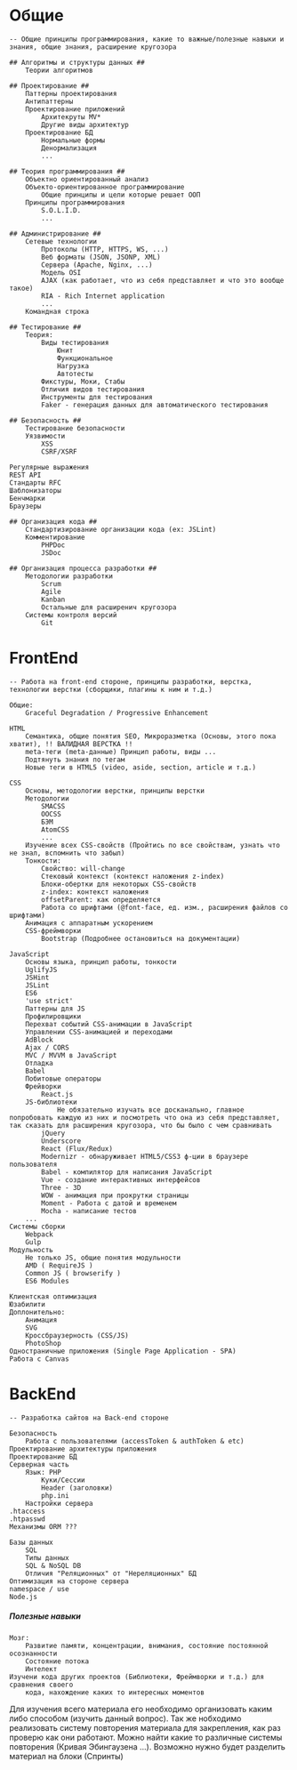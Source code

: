 # Общие #
	-- Общие принципы программирования, какие то важные/полезные навыки и знания, общие знания, расширение кругозора

	## Алгоритмы и структуры данных ##
		Теории алгоритмов

	## Проектирование ##
		Паттерны проектирования
		Антипаттерны
		Проектирование приложений
			Архитекруты MV*
			Другие виды архитектур
		Проектирование БД
			Нормальные формы
			Денормализация
			...

	## Теория программирования ##
		Объектно ориентированный анализ
		Объекто-ориентированное программирование
			Общие принципы и цели которые решает ООП
		Принципы программирования
			S.O.L.I.D.
			...

	## Администрирование ##
		Сетевые технологии
			Протоколы (HTTP, HTTPS, WS, ...)
			Веб форматы (JSON, JSONP, XML)
			Сервера (Apache, Nginx, ...)
			Модель OSI
			AJAX (как работает, что из себя представляет и что это вообще такое)
			RIA - Rich Internet application
			...
		Командная строка

	## Тестирование ##
		Теория:
			Виды тестирования
				Юнит
				Функциональное
				Нагрузка
				Автотесты
			Фикстуры, Моки, Стабы
			Отличия видов тестирования
			Инструменты для тестирования
			Faker - генерация данных для автоматического тестирования

	## Безопасность ##
		Тестирование безопасности
		Уязвимости
			XSS
			CSRF/XSRF

	Регулярные выражения
	REST API
	Стандарты RFC
	Шаблонизаторы
	Бенчмарки
	Браузеры
	
	## Организация кода ##
		Стандартизирование организации кода (ex: JSLint)
		Комментирование
			PHPDoc
			JSDoc
	
	## Организация процесса разработки ##
		Методологии разработки
			Scrum
			Agile
			Kanban
			Остальные для расширенич кругозора
		Системы контроля версий
			Git



# FrontEnd #
	-- Работа на front-end стороне, принципы разработки, верстка, технологии верстки (сборщики, плагины к ним и т.д.)

	Общие:
		Graceful Degradation / Progressive Enhancement

	HTML
		Семантика, общие понятия SEO, Микроразметка (Основы, этого пока хватит), !! ВАЛИДНАЯ ВЕРСТКА !!
		meta-теги (meta-данные) Принцип работы, виды ...
		Подтянуть знания по тегам
		Новые теги в HTML5 (video, aside, section, article и т.д.)
		
	CSS
		Основы, методологии верстки, принципы верстки
		Методологии
			SMACSS
			OOCSS
			БЭМ
			AtomCSS
			...
		Изучение всех CSS-свойств (Пройтись по все свойствам, узнать что не знал, вспомнить что забыл)
		Тонкости:
			Свойство: will-change
			Стековый контекст (контекст наложения z-index)
			Блоки-обертки для некоторых CSS-свойств
			z-index: контекст наложения
			offsetParent: как определяется
			Работа со шрифтами (@font-face, ед. изм., расширения файлов со шрифтами)
		Анимация с аппаратным ускорением
		CSS-фреймворки
			Bootstrap (Подробнее остановиться на документации)

	JavaScript
		Основы языка, принцип работы, тонкости
		UglifyJS
		JSHint
		JSLint
		ES6
		'use strict'
		Паттерны для JS
		Профилировщики
		Перехват событий CSS-анимации в JavaScript
		Управлении CSS-анимацией и переходами
		AdBlock
		Ajax / CORS
		MVC / MVVM в JavaScript
		Отладка
		Babel
		Побитовые операторы
		Фрейворки
			React.js
		JS-библиотеки
				Не обязательно изучать все досканально, главное попробовать каждую из них и посмотреть что она из себя представляет, так сказать для расширения кругозора, что бы было с чем сравнивать
			jQuery
			Underscore
			React (Flux/Redux)
			Modernizr - обнаруживает HTML5/CSS3 ф-ции в браузере пользователя
			Babel - компилятор для написания JavaScript
			Vue - создание интерактивных интерфейсов
			Three - 3D
			WOW - анимация при прокрутки страницы
			Moment - Работа с датой и временем
			Mocha - написание тестов
		...
	Системы сборки
		Webpack
		Gulp
	Модульность
		Не только JS, общие понятия модульности
		AMD ( RequireJS )
		Common JS ( browserify )
		ES6 Modules

	Клиентская оптимизация
	Юзабилити
	Доплонительно:
		Анимация
		SVG
		Кроссбраузерность (CSS/JS)
		PhotoShop
	Одностраничные приложения (Single Page Application - SPA)
	Работа с Canvas
	

# BackEnd #
	-- Разработка сайтов на Back-end стороне

	Безопасность
		Работа с пользователями (accessToken & authToken & etc)
	Проектирование архитектуры приложения
	Проектирование БД
	Серверная часть
		Язык: PHP
			Куки/Сессии
			Header (заголовки)
			php.ini
		Настройки сервера
	.htaccess
	.htpasswd
	Механизмы ORM ???
	
	Базы данных
		SQL
		Типы данных
		SQL & NoSQL DB
		Отличия "Реляционных" от "Нереляционных" БД
	Оптимизация на стороне сервера
	namespace / use
	Node.js


##### Полезные навыки #####
	Мозг:
		Развитие памяти, концентрации, внимания, состояние постоянной осознанности
		Состояние потока
		Интелект
	Изучени кода других проектов (Библиотеки, Фреймворки и т.д.) для сравнения своего 
		кода, нахождение каких то интересных моментов

Для изучения всего материала его необходимо организовать каким либо способом (изучить данный вопрос).
Так же нобходимо реализовать систему повторения материала для закрепления, как раз проверю как они работают. Можно найти какие то различные системы повторения (Кривая Эбингаузена ...). Возможно нужно будет разделить материал на блоки (Спринты)
